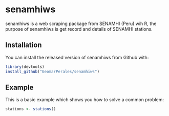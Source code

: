 # **senamhiws**

senamhiws is a web scraping package from SENAMHI (Peru) wih R, the purpose of
senamhiws is get record and details of SENAMHI stations.

## **Installation**

You can install the released version of senamhiws from Github with:

``` r
library(devtools)
install_github("GeomarPerales/senamhiws")
```

## Example

This is a basic example which shows you how to solve a common problem:

``` r
stations <- stations()
```

